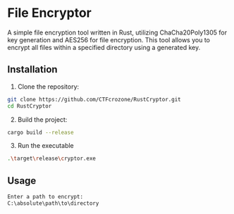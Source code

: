 # File Encryptor

A simple file encryption tool written in Rust, utilizing ChaCha20Poly1305 for key generation and AES256 for file encryption. This tool allows you to encrypt all files within a specified directory using a generated key.

## Installation

1. Clone the repository:

```bash
git clone https://github.com/CTFcrozone/RustCryptor.git
cd RustCryptor
```
2. Build the project:

```bash
cargo build --release
```
3. Run the executable

```bash
.\target\release\cryptor.exe
```

## Usage
```bash
Enter a path to encrypt:
C:\absolute\path\to\directory
```
